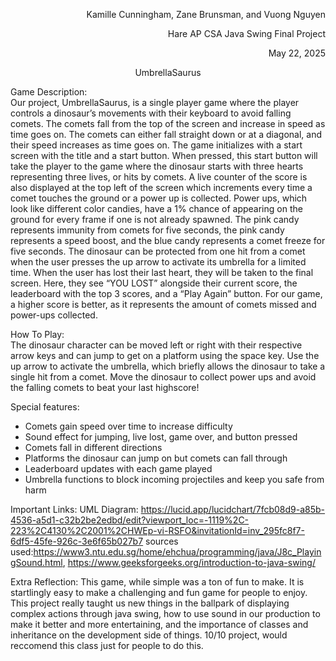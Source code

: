 <p align = "right"> Kamille Cunningham, Zane Brunsman, and Vuong Nguyen  </p>
<p align = "right"> Hare AP CSA Java Swing Final Project  </p>
<p align = "right"> May 22, 2025  </p>

<p align="center">UmbrellaSaurus  </p> 

Game Description:  
    Our project, UmbrellaSaurus, is a single player game where the player controls a dinosaur’s movements with their keyboard to avoid falling comets. The comets fall from the top of the screen and increase in speed as time goes on. The comets can either fall straight down or at a diagonal, and their speed increases as time goes on. The game initializes with a start screen with the title and a start button.  When pressed, this start button will take the player to the game where the dinosaur starts with three hearts representing three lives, or hits by comets. A live counter of the score is also displayed at the top left of the screen which increments every time a comet touches the ground or a power up is collected. Power ups, which look like different color candies, have a 1% chance of appearing on the ground for every frame if one is not already spawned. The pink candy represents immunity from comets for five seconds, the pink candy represents a speed boost, and the blue candy represents a comet freeze for five seconds. The dinosaur can be protected from one hit from a comet when the user presses the up arrow to activate its umbrella for a limited time. When the user has lost their last heart, they will be taken to the final screen. Here, they see “YOU LOST” alongside their current score, the leaderboard with the top 3 scores, and a “Play Again” button. For our game, a higher score is better, as it represents the amount of comets missed and power-ups collected.

How To Play:  
    The dinosaur character can be moved left or right with their respective arrow keys and can jump to get on a platform using the space key. Use the up arrow to activate the umbrella, which briefly allows the dinosaur to take a single hit from a comet. Move the dinosaur to collect power ups and avoid the falling comets to beat your last highscore\!

Special features:

- Comets gain speed over time to increase difficulty  
- Sound effect for jumping, live lost, game over, and button pressed  
- Comets fall in different directions  
- Platforms the dinosaur can jump on but comets can fall through  
- Leaderboard updates with each game played
- Umbrella functions to block incoming projectiles and keep you safe from harm

Important Links:
UML Diagram: https://lucid.app/lucidchart/7fcb08d9-a85b-4536-a5d1-c32b2be2edbd/edit?viewport_loc=-1119%2C-223%2C4130%2C2001%2CHWEp-vi-RSFO&invitationId=inv_295fc8f7-6df5-45fe-926c-3e6f65b027b7
sources used:https://www3.ntu.edu.sg/home/ehchua/programming/java/J8c_PlayingSound.html, https://www.geeksforgeeks.org/introduction-to-java-swing/ 

Extra Reflection:
This game, while simple was a ton of fun to make. It is startlingly easy to make a challenging and fun game for people to enjoy. This project really taught us new things in the ballpark of displaying complex actions through java swing, how to use sound in our production to make it better and more entertaining, and the importance of classes and inheritance on the development side of things. 10/10 project, would reccomend this class just for people to do this.

